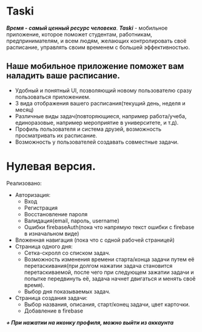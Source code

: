 # Taski
***Время - самый ценный ресурс человека***. 
***Taski*** - мобильное приложение, которое поможет студентам, работникам, предпринимателям, и всем людям, желающих контролировать своё расписание, управлять своим временем с большей эффективностью.
## Наше мобильное приложение поможет вам наладить ваше расписание.
- Удобный и понятный UI, позволяющий новому пользователю сразу пользоваться приложением.
- 3 вида отображения вашего расписания(текущий день, неделя и месяц)
- Различные виды задач(повторяющиеся, например работа/учеба, единоразовые, например мероприятие в университете, и т.д).
- Профиль пользователя и система друзей, возможность просматривать их расписание.
- Возможность у пользователей создавать совместные задачи.

# Нулевая версия.
Реализовано:

- Авторизация:
    - Вход
    - Регистрация
    - Восстановление пароля
    - Валидация(email, пароль, username)
    - Ошибки firebaseAuth(пока что напрямую текст ошибки с firebase в изначальном виде)
- Вложенная навигация (пока что с одной рабочей страницей)
- Страница одного дня:
    - Сетка-скролл со списком задач.
    - Возможность изменения времени старта/конца задачи путем её перетаскивания(при долгом нажатии задача становится перетаскиваемой, после чего при следующем зажатии задачи и попытке передвинуть её, задача начнет двигаться и менять своё время).
    - Выбор дня показываемых задач.
- Страница создания задачи:
    - Выбор названия, описания, старт/конец задачи, цвет карточки. 
    - Добавление в firebase

***+ При нажатии на иконку профиля, можно выйти из аккаунта***
